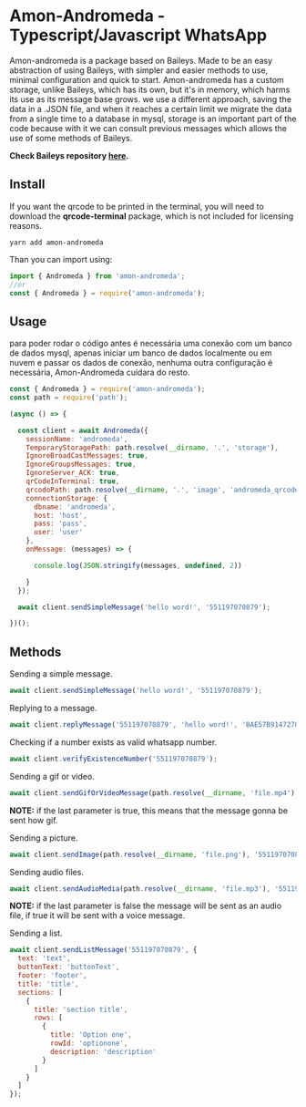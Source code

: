 # Amon-Andromeda - Typescript/Javascript WhatsApp

Amon-andromeda is a package based on Baileys. Made to be an easy abstraction of using Baileys, with simpler and easier methods to use, minimal configuration and quick to start. Amon-andromeda has a custom storage, unlike Baileys, which has its own, but it's in memory, which harms its use as its message base grows. we use a different approach, saving the data in a .JSON file, and when it reaches a certain limit we migrate the data from a single time to a database in mysql, storage is an important part of the code because with it we can consult previous messages which allows the use of some methods of Baileys.

**Check Baileys repository [here](https://github.com/adiwajshing/Baileys).**

## Install

If you want the qrcode to be printed in the terminal, you will need to download the **qrcode-terminal** package, which is not included for licensing reasons.

```
yarn add amon-andromeda
```

Than you can import using: 

``` ts
import { Andromeda } from 'amon-andromeda';
//or
const { Andromeda } = require('amon-andromeda');
```

## Usage

para poder rodar o código antes é necessária uma conexão com um banco de dados mysql, apenas iniciar um banco de dados localmente ou em nuvem e passar os dados de conexão, nenhuma outra configuração é necessária, Amon-Andromeda cuidara do resto.

``` js
const { Andromeda } = require('amon-andromeda');
const path = require('path');

(async () => {

  const client = await Andromeda({
    sessionName: 'andromeda',
    TemporaryStoragePath: path.resolve(__dirname, '.', 'storage'),
    IgnoreBroadCastMessages: true,
    IgnoreGroupsMessages: true,
    IgnoreServer_ACK: true,
    qrCodeInTerminal: true,
    qrcodoPath: path.resolve(__dirname, '.', 'image', 'andromeda_qrcode.png'),
    connectionStorage: {
      dbname: 'andromeda',
      host: 'host',
      pass: 'pass',
      user: 'user'
    },
    onMessage: (messages) => {

      console.log(JSON.stringify(messages, undefined, 2))

    }
  });

  await client.sendSimpleMessage('hello word!', '551197070879');

})();
```

## Methods

Sending a simple message.
``` js
await client.sendSimpleMessage('hello word!', '551197070879');
```

Replying to a message.
``` js
await client.replyMessage('551197070879', 'hello word!', 'BAE57B9147270DE0');
```

Checking if a number exists as valid whatsapp number.
``` js
await client.verifyExistenceNumber('551197070879');
```

Sending a gif or video.
``` js
await client.sendGifOrVideoMessage(path.resolve(__dirname, 'file.mp4'), '551197070879', 'hello word!', true);
```

**NOTE:** if the last parameter is true, this means that the message gonna be sent how gif.

Sending a picture.
``` js
await client.sendImage(path.resolve(__dirname, 'file.png'), '551197070879', 'Hello word!');
```

Sending audio files.
``` js
await client.sendAudioMedia(path.resolve(__dirname, 'file.mp3'), '551197070879', false);
```
**NOTE:** if the last parameter is false the message will be sent as an audio file, if true it will be sent with a voice message.

Sending a list.
``` js
await client.sendListMessage('551197070879', {
  text: 'text',
  buttonText: 'buttonText',
  footer: 'footer',
  title: 'title',
  sections: [
    {
      title: 'section title',
      rows: [
        {
          title: 'Option one',
          rowId: 'optionone',
          description: 'description'
        }
      ]
    }
  ]
});
```